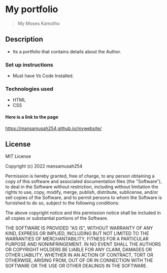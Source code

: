 # My portfolio
>My Moses Kamotho
## Description 
* Its a portfolio that contains details about the Author.
### Set up instructions
* Must have Vs Code Installed.
### Technologies used
* HTML 
* CSS 
#### Here is a link to the page 
https://mansamusah254.github.io/mywebsite/
## License
MIT License

Copyright (c) 2022 mansamusah254

Permission is hereby granted, free of charge, to any person obtaining a copy of this software and associated documentation files (the "Software"), to deal in the Software without restriction, including without limitation the rights to use, copy, modify, merge, publish, distribute, sublicense, and/or sell copies of the Software, and to permit persons to whom the Software is furnished to do so, subject to the following conditions:

The above copyright notice and this permission notice shall be included in all copies or substantial portions of the Software.

THE SOFTWARE IS PROVIDED "AS IS", WITHOUT WARRANTY OF ANY KIND, EXPRESS OR IMPLIED, INCLUDING BUT NOT LIMITED TO THE WARRANTIES OF MERCHANTABILITY, FITNESS FOR A PARTICULAR PURPOSE AND NONINFRINGEMENT. IN NO EVENT SHALL THE AUTHORS OR COPYRIGHT HOLDERS BE LIABLE FOR ANY CLAIM, DAMAGES OR OTHER LIABILITY, WHETHER IN AN ACTION OF CONTRACT, TORT OR OTHERWISE, ARISING FROM, OUT OF OR IN CONNECTION WITH THE SOFTWARE OR THE USE OR OTHER DEALINGS IN THE SOFTWARE.

